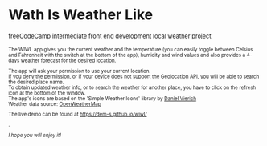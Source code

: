 # Wath Is Weather Like
<small>freeCodeCamp intermediate front end development local weather project<small>

<p>The <span>WIWL</span> app gives you the current weather and the temperature (you can easily toggle between Celsius and Fahrenheit with the switch at the bottom of the app), humidity and wind values and also provides a 4-days weather forecast for the desired location.</p>
<p>The app will ask your permission to use your current location.<br> If you deny the permission, or if your device does not support the Geolocation API, you will be able to search the desired place name.<br> To obtain updated weather info, or to search the weather for another place, you have to click on the refresh icon at the bottom of the window.<br>The app's icons are based on the 'Simple Weather Icons' library by <a href="http://www.danvierich.de/weather/" target="_blank">Daniel Vierich</a><br>Weather data source: <a href="https://openweathermap.org/api" target="_blank">OpenWeatherMap</a></p>

<p>The live demo can be found at <a href="https://dem-s.github.io/wiwl/">https://dem-s.github.io/wiwl/</a></p>.
<p class="text-center"><em>I hope you will enjoy it!</em></p> 
